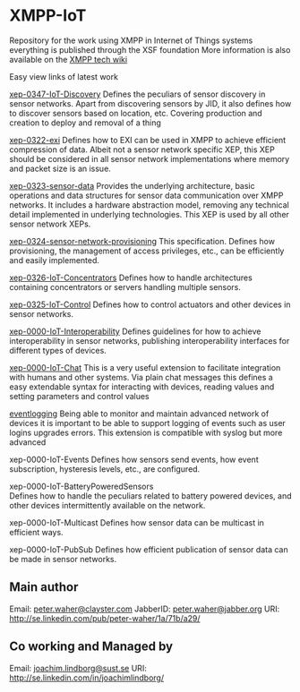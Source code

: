 XMPP-IoT
=======

Repository for the work using XMPP in Internet of Things systems everything is
published through the XSF foundation More information is also available on the
[XMPP tech wiki](http://wiki.xmpp.org/web/Tech_pages/IoT_systems)

Easy view links of latest work

[xep-0347-IoT-Discovery](http://htmlpreview.github.com/?https://github.com/joachimlindborg/XMPP-IoT/blob/master/iot-discovery.html)
		Defines the peculiars of sensor discovery in sensor networks. 
		Apart from discovering sensors by JID, it also defines how to 
		discover sensors based on location, etc.
		Covering production and creation to deploy and removal of a thing

[xep-0322-exi](http://htmlpreview.github.com/?https://github.com/joachimlindborg/XMPP-EXI/blob/master/exi.html)
		Defines how to EXI can be used in XMPP to achieve efficient 
		compression of data. Albeit not a sensor network specific XEP, 
		this XEP should be considered in all sensor network 
		implementations where memory and packet size is an issue.
		
[xep-0323-sensor-data](http://htmlpreview.github.com/?https://github.com/joachimlindborg/XMPP-IoT/blob/master/sensor-data.html)
		Provides the underlying architecture, basic operations and 
		data structures for sensor data communication over XMPP networks. 
		It includes a hardware abstraction model, removing any technical 
		detail implemented in underlying technologies. 
		This XEP is used by all other sensor network XEPs.
		
[xep-0324-sensor-network-provisioning](http://htmlpreview.github.com/?https://github.com/joachimlindborg/XMPP-IoT/blob/master/sensor-network-provisioning.html)
		This specification. Defines how provisioning, the management of
		access privileges, etc., can be efficiently and easily 
		implemented.
		
[xep-0326-IoT-Concentrators](http://htmlpreview.github.com/?https://github.com/joachimlindborg/XMPP-IoT/blob/master/sensor-network-concentrators.html)
		Defines how to handle architectures containing concentrators 
		or servers handling multiple sensors.

[xep-0325-IoT-Control](http://htmlpreview.github.com/?https://github.com/joachimlindborg/XMPP-IoT/blob/master/sensor-network-Control.html)
		Defines how to control actuators and other devices in
		sensor networks.

[xep-0000-IoT-Interoperability](http://htmlpreview.github.com/?https://github.com/joachimlindborg/XMPP-IoT/blob/master/xep-0000-IoT-Interoperability.html)
		Defines guidelines for how to achieve interoperability in 
		sensor networks, publishing interoperability interfaces for 
		different types of devices.
		
[xep-0000-IoT-Chat](http://htmlpreview.github.com/?https://github.com/joachimlindborg/XMPP-IoT/blob/master/xep-0000-IoT-Chat.html)
		This is a very useful extension to facilitate integration with
		humans and other systems. Via plain chat messages this defines
		a easy extendable syntax for interacting with devices, reading values
		and setting parameters and control values
		
[eventlogging](http://htmlpreview.github.com/?https://github.com/joachimlindborg/XMPP-IoT/blob/master/eventlogging.html)
		Being able to monitor and maintain advanced network of devices it is
		important to be able to support logging of events such as user logins
		upgrades errors. This extension is compatible with syslog but more advanced

xep-0000-IoT-Events
		Defines how sensors send events, how event subscription, 
		hysteresis levels, etc., are configured.

xep-0000-IoT-BatteryPoweredSensors	
                Defines how to handle the peculiars related to battery powered
		devices, and other devices intermittently available on the network.
		
xep-0000-IoT-Multicast
		Defines how sensor data can be multicast in efficient ways.

xep-0000-IoT-PubSub
		Defines how efficient publication of sensor data can be made 
		in sensor networks.

## Main author
Email: peter.waher@clayster.com
JabberID: peter.waher@jabber.org
URI: http://se.linkedin.com/pub/peter-waher/1a/71b/a29/

## Co working and Managed by 
Email: joachim.lindborg@sust.se
URI: http://se.linkedin.com/in/joachimlindborg/
